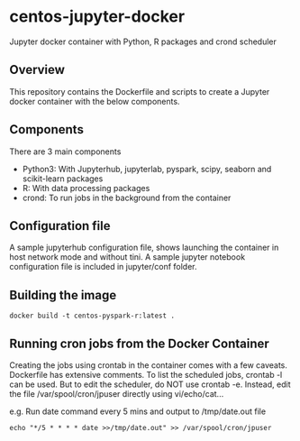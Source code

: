 # centos-jupyter-docker
Jupyter docker container with Python, R packages and crond scheduler


## Overview
This repository contains the Dockerfile and scripts to create a Jupyter docker container with the below components.

## Components
There are 3 main components
- Python3:  With Jupyterhub, jupyterlab, pyspark, scipy, seaborn and scikit-learn packages
- R: With data processing packages
- crond: To run jobs in the background from the container


## Configuration file

A sample jupyterhub configuration file, shows launching the container in host network mode and without tini.
A sample jupyter notebook configuration file is included in jupyter/conf folder.


## Building the image

```
docker build -t centos-pyspark-r:latest .
```


## Running cron jobs from the Docker Container
Creating the jobs using crontab in the container comes with a few caveats. Dockerfile has extensive comments.
To list the scheduled jobs, crontab -l can be used. But to edit the scheduler, do NOT use crontab -e. Instead, edit the file /var/spool/cron/jpuser directly using vi/echo/cat...

e.g. Run date command every 5 mins and output to /tmp/date.out file

```
echo "*/5 * * * * date >>/tmp/date.out" >> /var/spool/cron/jpuser
```
